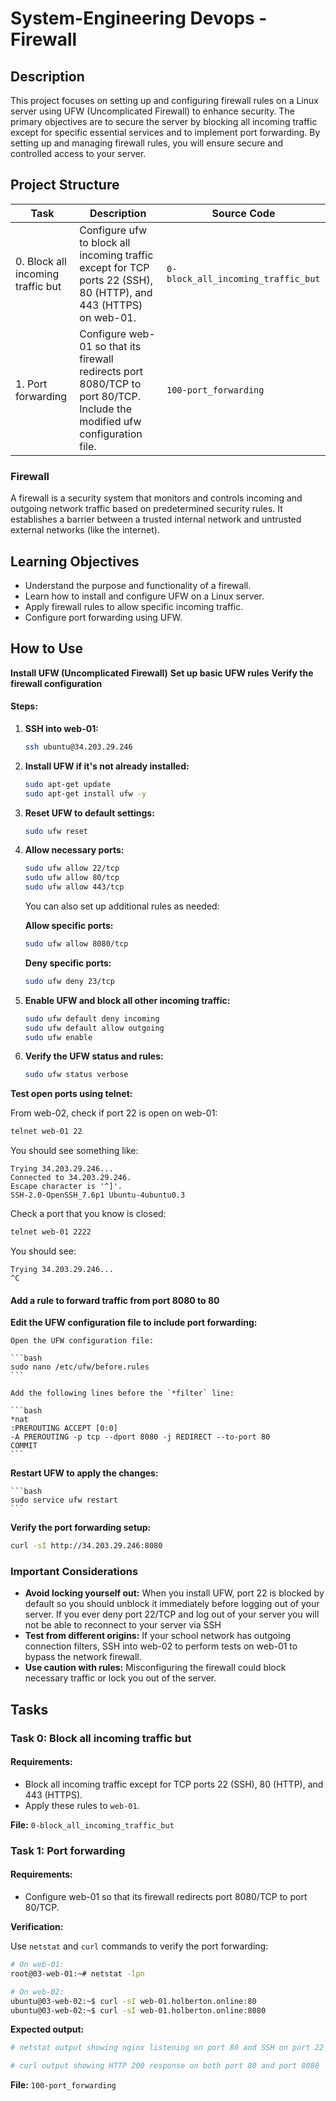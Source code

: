 # System-Engineering Devops - Firewall

## Description
This project focuses on setting up and configuring firewall rules on a Linux server using UFW (Uncomplicated Firewall) to enhance security. The primary objectives are to secure the server by blocking all incoming traffic except for specific essential services and to implement port forwarding. By setting up and managing firewall rules, you will ensure secure and controlled access to your server.

## Project Structure

| Task | Description | Source Code |
|------|-------------|-------------|
| 0. Block all incoming traffic but | Configure ufw to block all incoming traffic except for TCP ports 22 (SSH), 80 (HTTP), and 443 (HTTPS) on web-01. | `0-block_all_incoming_traffic_but` |
| 1. Port forwarding | Configure web-01 so that its firewall redirects port 8080/TCP to port 80/TCP. Include the modified ufw configuration file. | `100-port_forwarding` |

### Firewall

A firewall is a security system that monitors and controls incoming and outgoing network traffic based on predetermined security rules. It establishes a barrier between a trusted internal network and untrusted external networks (like the internet).

## Learning Objectives

- Understand the purpose and functionality of a firewall.
- Learn how to install and configure UFW on a Linux server.
- Apply firewall rules to allow specific incoming traffic.
- Configure port forwarding using UFW.


## How to Use

**Install UFW (Uncomplicated Firewall)**
**Set up basic UFW rules**
**Verify the firewall configuration**

#### Steps:
1. **SSH into web-01:**

    ```bash
    ssh ubuntu@34.203.29.246
    ```

2. **Install UFW if it's not already installed:**

    ```bash
    sudo apt-get update
    sudo apt-get install ufw -y
    ```

3. **Reset UFW to default settings:**

    ```bash
    sudo ufw reset
    ```

4. **Allow necessary ports:**

    ```bash
    sudo ufw allow 22/tcp
    sudo ufw allow 80/tcp
    sudo ufw allow 443/tcp
    ```
   You can also set up additional rules as needed:

   **Allow specific ports:**

   ```bash
   sudo ufw allow 8080/tcp
   ```

   **Deny specific ports:**

   ```bash
   sudo ufw deny 23/tcp
   ```
5. **Enable UFW and block all other incoming traffic:**

    ```bash
    sudo ufw default deny incoming
    sudo ufw default allow outgoing
    sudo ufw enable
    ```

6. **Verify the UFW status and rules:**

    ```bash
    sudo ufw status verbose
    ```

**Test open ports using telnet:**

From web-02, check if port 22 is open on web-01:

```bash
telnet web-01 22
```

You should see something like:

```
Trying 34.203.29.246...
Connected to 34.203.29.246.
Escape character is '^]'.
SSH-2.0-OpenSSH_7.6p1 Ubuntu-4ubuntu0.3
```

Check a port that you know is closed:

```bash
telnet web-01 2222
```

You should see:

```
Trying 34.203.29.246...
^C
```

#### Add a rule to forward traffic from port 8080 to 80

**Edit the UFW configuration file to include port forwarding:**

    Open the UFW configuration file:

    ```bash
    sudo nano /etc/ufw/before.rules
    ```

    Add the following lines before the `*filter` line:

    ```bash
    *nat
    :PREROUTING ACCEPT [0:0]
    -A PREROUTING -p tcp --dport 8080 -j REDIRECT --to-port 80
    COMMIT
    ```

   **Restart UFW to apply the changes:**

    ```bash
    sudo service ufw restart
    ```

   **Verify the port forwarding setup:**

   ```bash
   curl -sI http://34.203.29.246:8080
   ```

### Important Considerations

- **Avoid locking yourself out:** When you install UFW, port 22 is blocked by default so you should unblock it immediately before logging out of your server. If you ever deny port 22/TCP and log out of your server you will not be able to reconnect to your server via SSH
- **Test from different origins:** If your school network has outgoing connection filters, SSH into web-02 to perform tests on web-01 to bypass the network firewall.
- **Use caution with rules:** Misconfiguring the firewall could block necessary traffic or lock you out of the server.

## Tasks

### Task 0: Block all incoming traffic but

#### Requirements:
- Block all incoming traffic except for TCP ports 22 (SSH), 80 (HTTP), and 443 (HTTPS).
- Apply these rules to `web-01`.

**File:** `0-block_all_incoming_traffic_but`

### Task 1: Port forwarding

#### Requirements:
- Configure web-01 so that its firewall redirects port 8080/TCP to port 80/TCP.

**Verification:**

Use `netstat` and `curl` commands to verify the port forwarding:

```bash
# On web-01:
root@03-web-01:~# netstat -lpn

# On web-02:
ubuntu@03-web-02:~$ curl -sI web-01.holberton.online:80
ubuntu@03-web-02:~$ curl -sI web-01.holberton.online:8080
```

**Expected output:**

```bash
# netstat output showing nginx listening on port 80 and SSH on port 22

# curl output showing HTTP 200 response on both port 80 and port 8080
```

**File:** `100-port_forwarding`
